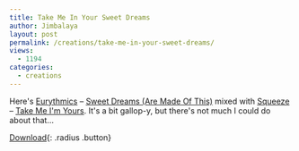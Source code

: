 ```yaml
---
title: Take Me In Your Sweet Dreams
author: Jimbalaya
layout: post
permalink: /creations/take-me-in-your-sweet-dreams/
views:
  - 1194
categories:
  - creations
---
```


Here's [Eurythmics][2] – [Sweet Dreams (Are Made Of This)][3] mixed with [Squeeze][4] – [Take Me I'm Yours][5]. It's a bit gallop-y, but there's not much I could do about that...

 [2]: http://itunes.apple.com/WebObjects/MZStore.woa/wa/viewArtist?id=395777 "Eurythmics on iTunes"
 [3]: http://itunes.apple.com/WebObjects/MZStore.woa/wa/viewAlbum?i=207057617%26id=207056852%26s=143441 "Sweet Dreams (Are Made Of This) on iTunes"
 [4]: http://itunes.apple.com/WebObjects/MZStore.woa/wa/viewArtist?id=93650 "Squeeze on iTunes"
 [5]: http://itunes.apple.com/WebObjects/MZStore.woa/wa/viewAlbum?i=259996239%26id=259996237%26s=143441 "Take Me I'm Yours on iTunes"

<p><audio src='/audio/creations/Jimbalaya-Pieces_Of_The_Wholes-01-Take_Me_In_Your_Sweet_Dreams.mp3' preload='auto' /></p>

[Download][7]{: .radius .button}

 [7]: /audio/creations/Jimbalaya-Pieces_Of_The_Wholes-01-Take_Me_In_Your_Sweet_Dreams.mp3 "Download Jimbalaya - Take Me In Your Sweet Dreams"
